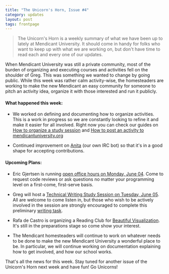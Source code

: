 ```yaml
---
title: "The Unicorn's Horn, Issue #4"
category: updates
layout: post
tags: frontpage
---
```


> The Unicorn's Horn is a weekly summary of what we have been up to lately at Mendicant University. It should come in handy for folks who want to keep up with what we are working on, but don't have time to read each and every one of our updates.

When Mendicant University was still a private community, most of the burden of organizing and executing courses and activities fell on the shoulder of Greg. This was something we wanted to change by going public. While this week was rather calm activity-wise, the homesteaders are working to make the new Mendicant an easy community for someone to pitch an activity idea, organize it with those interested and run it publicly. 

#### What happened this week: ####

* We worked on defining and documenting how to organize activities. This is a work in progress so we are constantly looking to refine it and make it easier for all involved. Right now you can check our guides on [How to organize a study session](https://github.com/mendicant/mendicantuniversity.org/wiki/How-to-organize-a-study-session) and [How to post an activity to mendicantuniversity.org](https://github.com/mendicant/mendicantuniversity.org/wiki/How-to-post-an-activity-to-mendicantuniversity.org)

* Continued improvement on [Anita](https://github.com/mendicant/anita) (our own IRC bot) so that it's in a good shape for accepting contributions.

#### Upcoming Plans:

* Eric Gjertsen is running [open office hours on Monday, June 04](http://mendicantuniversity.org/activities/2012/06/04/office-hours-with-eric_gjertsen.html). Come to request code reviews or ask questions no matter your programming level on a first-come, first-serve basis.

* Greg will host a [Technical Writing Study Session on Tuesday, June 05](http://mendicantuniversity.org/activities/2012/06/05/technical-writing.html). All are welcome to come listen in, but those who wish to be actively involved in the session are strongly encouraged to complete this preliminary [writing task](http://forum.mendicantuniversity.org/discussion/17/task-for-the-upcoming-technical-writing-session).

* Rafa de Castro is organizing a Reading Club for [Beautiful Visualization](forum.mendicantuniversity.org/discussion/21/reading-club-beautiful-visualization). It's still in the preparations stage so come show your interest.

* The Mendicant homesteaders will continue to work on whatever needs to be done to make the new Mendicant University a wonderful place to be. In particular, we will continue working on documentation explaining how to get involved, and how our school works.

That's all the news for this week. Stay tuned for another issue of the Unicorn's Horn next week and have fun! Go Unicorns!
